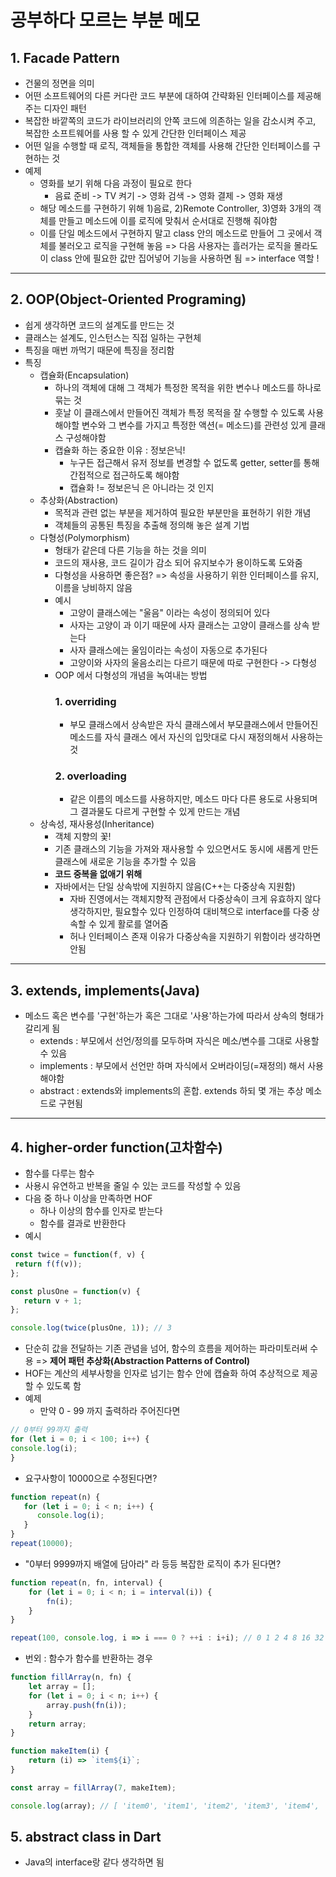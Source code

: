 # 공부하다 모르는 부분 메모
## 1. Facade Pattern
 - 건물의 정면을 의미
 - 어떤 소프트웨어의 다른 커다란 코드 부분에 대하여 간략화된 인터페이스를 제공해주는 디자인 패턴
 - 복잡한 바깥쪽의 코드가 라이브러리의 안쪽 코드에 의존하는 일을 감소시켜 주고, 복잡한 소프트웨어를 사용 할 수 있게 간단한 인터페이스 제공
 - 어떤 일을 수행할 때 로직, 객체들을 통합한 객체를 사용해 간단한 인터페이스를 구현하는 것
 - 예제
   - 영화를 보기 위해 다음 과정이 필요로 한다
      - 음료 준비 -> TV 켜기 -> 영화 검색 -> 영화 결제 -> 영화 재생
   - 해당 메소드를 구현하기 위해 1)음료, 2)Remote Controller, 3)영화 3개의 객체를 만들고 메소드에 이를 로직에 맞춰서 순서대로 진행해 줘야함
   - 이를 단일 메소드에서 구현하지 말고 class 안의 메소드로 만들어 그 곳에서 객체를 불러오고 로직을 구현해 놓음 => 다음 사용자는 흘러가는 로직을 몰라도 이 class 안에 필요한 값만 집어넣어 기능을 사용하면 됨 => interface 역할 !

 ---
## 2. OOP(Object-Oriented Programing)
 - 쉽게 생각하면 코드의 설계도를 만드는 것
 - 클래스는 설계도, 인스턴스는 직접 일하는 구현체
 - 특징을 매번 까먹기 때문에 특징을 정리함
 - 특징
   - 캡슐화(Encapsulation)
      - 하나의 객체에 대해 그 객체가 특정한 목적을 위한 변수나 메소드를 하나로 묶는 것
      - 훗날 이 클래스에서 만들어진 객체가 특정 목적을 잘 수행할 수 있도록 사용해야할 변수와 그 변수를 가지고 특정한 액션(= 메소드)를 관련성 있게 클래스 구성해야함
      - 캡슐화 하는 중요한 이유 : 정보은닉!
         - 누구든 접근해서 유저 정보를 변경할 수 없도록 getter, setter를 통해 간접적으로 접근하도록 해야함
         - 캡슐화 != 정보은닉 은 아니라는 것 인지
   - 추상화(Abstraction)
      - 목적과 관련 없는 부분을 제거하여 필요한 부분만을 표현하기 위한 개념
      - 객체들의 공통된 특징을 추출해 정의해 놓은 설계 기법
   - 다형성(Polymorphism)
      - 형태가 같은데 다른 기능을 하는 것을 의미
      - 코드의 재사용, 코드 길이가 감소 되어 유지보수가 용이하도록 도와줌
      - 다형성을 사용하면 좋은점? => 속성을 사용하기 위한 인터페이스를 유지, 이름을 낭비하지 않음
      - 예시
         - 고양이 클래스에는 "울음" 이라는 속성이 정의되어 있다
         - 사자는 고양이 과 이기 때문에 사자 클래스는 고양이 클래스를 상속 받는다
         - 사자 클래스에는 울임이라는 속성이 자동으로 추가된다
         - 고양이와 사자의 울음소리는 다르기 때문에 따로 구현한다 -> 다형성
      - OOP 에서 다형성의 개념을 녹여내는 방법
         ### 1. overriding
          - 부모 클래스에서 상속받은 자식 클래스에서 부모클래스에서 만들어진 메소드를 자식 클래스 에서 자신의 입맛대로 다시 재정의해서 사용하는 것
         ### 2. overloading
          - 같은 이름의 메소드를 사용하지만, 메소드 마다 다른 용도로 사용되며 그 결과물도 다르게 구현할 수 있게 만드는 개념
   - 상속성, 재사용성(Inheritance)
      - 객체 지향의 꽃!
      - 기존 클래스의 기능을 가져와 재사용할 수 있으면서도 동시에 새롭게 만든 클래스에 새로운 기능을 추가할 수 있음
      - **코드 중복을 없애기 위해**
      - 자바에서는 단일 상속밖에 지원하지 않음(C++는 다중상속 지원함)
         - 자바 진영에서는 객체지향적 관점에서 다중상속이 크게 유효하지 않다 생각하지만, 필요할수 있다 인정하여 대비책으로 interface를 다중 상속할 수 있게 활로를 열어줌
         - 허나 인터페이스 존재 이유가 다중상속을 지원하기 위함이라 생각하면 안됨

 ---
 ## 3. extends, implements(Java)
  - 메소드 혹은 변수를 '구현'하는가 혹은 그대로 '사용'하는가에 따라서 상속의 형태가 갈리게 됨
      - extends : 부모에서 선언/정의를 모두하며 자식은 메소/변수를 그대로 사용할 수 있음
      - implements : 부모에서 선언만 하며 자식에서 오버라이딩(=재정의) 해서 사용해야함
      - abstract : extends와 implements의 혼합. extends 하되 몇 개는 추상 메소드로 구현됨

 ---
 ## 4. higher-order function(고차함수)
  - 함수를 다루는 함수
  - 사용시 유연하고 반복을 줄일 수 있는 코드를 작성할 수 있음
  - 다음 중 하나 이상을 만족하면 HOF
      - 하나 이상의 함수를 인자로 받는다
      - 함수를 결과로 반환한다
  - 예시
   ```javascript
   const twice = function(f, v) {
    return f(f(v));
   };

   const plusOne = function(v) {
      return v + 1;
   };

   console.log(twice(plusOne, 1)); // 3
   ```

 - 단순히 값을 전달하는 기존 관념을 넘어, 함수의 흐름을 제어하는 파라미토러써 수용 => **제어 패턴 추상화(Abstraction Patterns of Control)**
 - HOF는 계산의 세부사항을 인자로 넘기는 함수 안에 캡슐화 하여 추상적으로 제공할 수 있도록 함
 - 예제
   - 만약 0 - 99 까지 출력하라 주어진다면
```javascript
// 0부터 99까지 출력
for (let i = 0; i < 100; i++) {
console.log(i);
}
```
   - 요구사항이 10000으로 수정된다면?
```javascript
function repeat(n) {
   for (let i = 0; i < n; i++) {
      console.log(i);
   }
}
repeat(10000);
```
   - "0부터 9999까지 배열에 담아라" 라 등등 복잡한 로직이 추가 된다면?
```javascript
function repeat(n, fn, interval) {
    for (let i = 0; i < n; i = interval(i)) {
        fn(i);
    }
}

repeat(100, console.log, i => i === 0 ? ++i : i+i); // 0 1 2 4 8 16 32 64
```
   - 번외 : 함수가 함수를 반환하는 경우
```javascript
function fillArray(n, fn) {
    let array = [];
    for (let i = 0; i < n; i++) {
        array.push(fn(i));
    }
    return array;
}

function makeItem(i) {
    return (i) => `item${i}`;
}

const array = fillArray(7, makeItem);

console.log(array); // [ 'item0', 'item1', 'item2', 'item3', 'item4', 'item5', 'item6' ]
```


 ## 5. abstract class in Dart
  - Java의 interface랑 같다 생각하면 됨